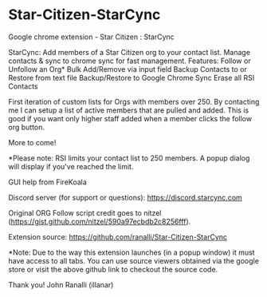 # Star-Citizen-StarCync
Google chrome extension - Star Citizen : StarCync


StarCync: Add members of a Star Citizen org to your contact list. Manage contacts & sync to chrome sync for fast management.
Features:
Follow or Unfollow an Org*
Bulk Add/Remove via input field
Backup Contacts to or Restore from text file
Backup/Restore to Google Chrome Sync
Erase all RSI Contacts

First iteration of custom lists for Orgs with members over 250. By contacting me I can setup a list of active members that are pulled and added. This is good if you want only higher staff added when a member clicks the follow org button.

More to come!

*Please note: RSI limits your contact list to 250 members. A popup dialog will display if you've reached the limit.

GUI help from FireKoala

Discord server (for support or questions): https://discord.starcync.com

Original ORG Follow script credit goes to nitzel (https://gist.github.com/nitzel/590a97ecbdb2c8256fff).

Extension source: https://github.com/ranalli/Star-Citizen-StarCync


*Note: Due to the way this extension launches (in a popup window) it must have access to all tabs.  You can use source viewers obtained via the google store or visit the above github link to checkout the source code.

Thank you!
John Ranalli (illanar)
